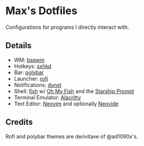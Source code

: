 # Max's Dotfiles

Configurations for programs I directly interact with.

## Details

- WM: [bspwm](https://github.com/baskerville/bspwm)
- Hotkeys: [sxhkd](https://github.com/baskerville/sxhkd)
- Bar: [polybar](https://github.com/polybar/polybar)
- Launcher: [rofi](https://github.com/davatorium/rofi)
- Notifications: [dunst](https://github.com/dunst-project/dunst)
- Shell: [fish](https://github.com/fish-shell/fish-shell) w/ [Oh My Fish](https://github.com/oh-my-fish/oh-my-fish) and the [Starship Prompt](https://github.com/starship/starship)
- Terminal Emulator: [Alacritty](https://github.com/alacritty/alacritty)
- Text Editor: [Neovim](https://github.com/neovim/neovim) and optionally [Neovide](https://github.com/Kethku/neovide)

## Credits
Rofi and polybar themes are derivitave of @ad1090x's.
